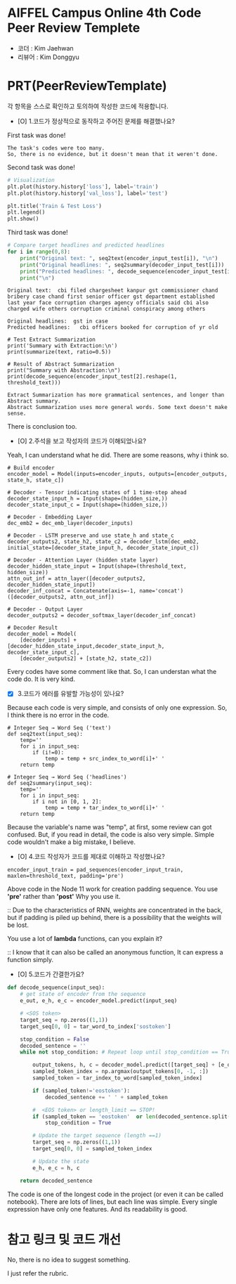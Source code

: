 # AIFFEL Campus Online 4th Code Peer Review Templete
- 코더 : Kim Jaehwan
- 리뷰어 : Kim Donggyu


# PRT(PeerReviewTemplate)
각 항목을 스스로 확인하고 토의하여 작성한 코드에 적용합니다.
- [O] 1.코드가 정상적으로 동작하고 주어진 문제를 해결했나요?

First task was done!
```
The task's codes were too many.
So, there is no evidence, but it doesn't mean that it weren't done.
```

Second task was done!
```python
# Visualization
plt.plot(history.history['loss'], label='train')
plt.plot(history.history['val_loss'], label='test')

plt.title('Train & Test Loss')
plt.legend()
plt.show()
```
Third task was done!
```python
# Compare target headlines and predicted headlines
for i in range(0,8):
    print("Original text: ", seq2text(encoder_input_test[i]), "\n")
    print("Original headlines: ", seq2summary(decoder_input_test[i]))
    print("Predicted headlines: ", decode_sequence(encoder_input_test[i].reshape(1, threshold_text)))
    print("\n")
```

```
Original text:  cbi filed chargesheet kanpur gst commissioner chand bribery case chand first senior officer gst department established last year face corruption charges agency officials said cbi also charged wife others corruption criminal conspiracy among others  

Original headlines:  gst in case 
Predicted headlines:   cbi officers booked for corruption of yr old
```

```
# Test Extract Summarization
print('Summary with Extraction:\n')
print(summarize(text, ratio=0.5))

```

```
# Result of Abstract Summarization
print("Summary with Abstraction:\n")
print(decode_sequence(encoder_input_test[2].reshape(1, threshold_text)))
```

```
Extract Summarization has more grammatical sentences, and longer than Abstract summary.
Abstract Summarization uses more general words. Some text doesn't make sense.
```
There is conclusion too.

- [O] 2.주석을 보고 작성자의 코드가 이해되었나요?

Yeah, I can understand what he did.
There are some reasons, why i think so.

```
# Build encoder
encoder_model = Model(inputs=encoder_inputs, outputs=[encoder_outputs, state_h, state_c])

# Decoder - Tensor indicating states of 1 time-step ahead
decoder_state_input_h = Input(shape=(hidden_size,))
decoder_state_input_c = Input(shape=(hidden_size,))

# Decoder - Embedding Layer
dec_emb2 = dec_emb_layer(decoder_inputs)

# Decoder - LSTM preserve and use state_h and state_c
decoder_outputs2, state_h2, state_c2 = decoder_lstm(dec_emb2, initial_state=[decoder_state_input_h, decoder_state_input_c])
```

```
# Decoder - Attention Layer (hidden state layer)
decoder_hidden_state_input = Input(shape=(threshold_text, hidden_size))
attn_out_inf = attn_layer([decoder_outputs2, decoder_hidden_state_input])
decoder_inf_concat = Concatenate(axis=-1, name='concat')([decoder_outputs2, attn_out_inf])

# Decoder - Output Layer
decoder_outputs2 = decoder_softmax_layer(decoder_inf_concat) 

# Decoder Result
decoder_model = Model(
    [decoder_inputs] + [decoder_hidden_state_input,decoder_state_input_h, decoder_state_input_c],
    [decoder_outputs2] + [state_h2, state_c2])
```

Every codes have some comment like that.
So, I can understan what the code do.
It is very kind.

- [X] 3.코드가 에러를 유발할 가능성이 있나요?

Because each code is very simple, and consists of only one expression.
So, I think there is no error in the code.

```
# Integer Seq → Word Seq ('text')
def seq2text(input_seq):
    temp=''
    for i in input_seq:
        if (i!=0):
            temp = temp + src_index_to_word[i]+' '
    return temp

# Integer Seq → Word Seq ('headlines')
def seq2summary(input_seq):
    temp=''
    for i in input_seq:
        if i not in [0, 1, 2]:
            temp = temp + tar_index_to_word[i]+' '
    return temp
```

Because the variable's name was "temp", at first, some review can got confused.
But, if you read in detail, the code is also very simple.
Simple code wouldn't make a big mistake, I believe.

- [O] 4.코드 작성자가 코드를 제대로 이해하고 작성했나요?

```
encoder_input_train = pad_sequences(encoder_input_train, maxlen=threshold_text, padding='pre')
```
Above code in the Node 11 work for creation padding sequence.
You use **'pre'** rather than **'post'**
Why you use it.

:: Due to the characteristics of RNN, weights are concentrated in the back, but if padding is piled up behind, there is a possibility that the weights will be lost.

You use a lot of **lambda** functions, can you explain it?

:: I know that it can also be called an anonymous function, It can express a function simply.

- [O] 5.코드가 간결한가요?
```python
def decode_sequence(input_seq):
    # get state of encoder from the sequence
    e_out, e_h, e_c = encoder_model.predict(input_seq)

    # <SOS token>
    target_seq = np.zeros((1,1))
    target_seq[0, 0] = tar_word_to_index['sostoken']

    stop_condition = False
    decoded_sentence = ''
    while not stop_condition: # Repeat loop until stop_condition == True

        output_tokens, h, c = decoder_model.predict([target_seq] + [e_out, e_h, e_c])
        sampled_token_index = np.argmax(output_tokens[0, -1, :])
        sampled_token = tar_index_to_word[sampled_token_index]

        if (sampled_token!='eostoken'):
            decoded_sentence += ' ' + sampled_token

        #  <EOS token> or length_limit == STOP!
        if (sampled_token == 'eostoken'  or len(decoded_sentence.split()) >= (threshold_headline-1)):
            stop_condition = True

        # Update the target sequence (length ==1)
        target_seq = np.zeros((1,1))
        target_seq[0, 0] = sampled_token_index

        # Update the state
        e_h, e_c = h, c

    return decoded_sentence
```
The code is one of the longest code in the project (or even it can be called notebook).
There are lots of lines, but each line was simple.
Every single expression have only one features.
And its readability is good.

# 참고 링크 및 코드 개선
No, there is no idea to suggest something.

I just refer the rubric.

